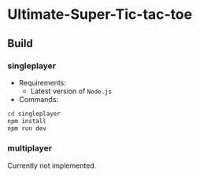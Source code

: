 # Ultimate-Super-Tic-tac-toe

## Build

### singleplayer

- Requirements:
  - Latest version of `Node.js`
- Commands:

```sh
cd singleplayer
npm install
npm run dev
```

### multiplayer

Currently not implemented.
